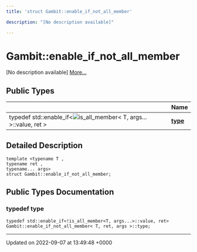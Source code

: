 ```yaml
---
title: 'struct Gambit::enable_if_not_all_member'

description: "[No description available]"

---
```


# Gambit::enable_if_not_all_member





[No description available] [More...](#detailed-description)

## Public Types

|                | Name           |
| -------------- | -------------- |
| typedef std::enable_if<![is_all_member](/documentation/code/classes/structgambit_1_1is__all__member/)< T, args... >::value, ret > | **[type](/documentation/code/classes/structgambit_1_1enable__if__not__all__member/#typedef-type)**  |

## Detailed Description

```
template <typename T ,
typename ret ,
typename... args>
struct Gambit::enable_if_not_all_member;
```

## Public Types Documentation

### typedef type

```
typedef std::enable_if<!is_all_member<T, args...>::value, ret> Gambit::enable_if_not_all_member< T, ret, args >::type;
```


-------------------------------

Updated on 2022-09-07 at 13:49:48 +0000
